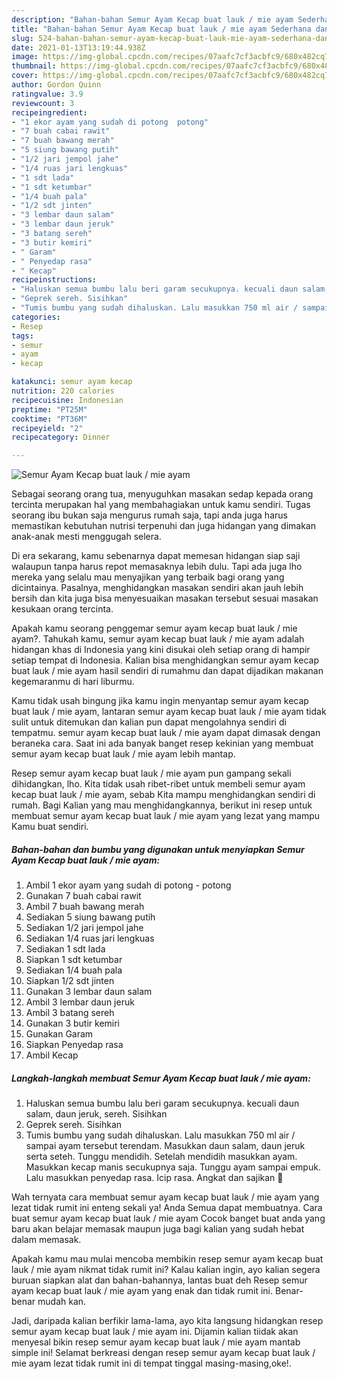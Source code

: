 ```yaml
---
description: "Bahan-bahan Semur Ayam Kecap buat lauk / mie ayam Sederhana dan Mudah Dibuat"
title: "Bahan-bahan Semur Ayam Kecap buat lauk / mie ayam Sederhana dan Mudah Dibuat"
slug: 524-bahan-bahan-semur-ayam-kecap-buat-lauk-mie-ayam-sederhana-dan-mudah-dibuat
date: 2021-01-13T13:19:44.938Z
image: https://img-global.cpcdn.com/recipes/07aafc7cf3acbfc9/680x482cq70/semur-ayam-kecap-buat-lauk-mie-ayam-foto-resep-utama.jpg
thumbnail: https://img-global.cpcdn.com/recipes/07aafc7cf3acbfc9/680x482cq70/semur-ayam-kecap-buat-lauk-mie-ayam-foto-resep-utama.jpg
cover: https://img-global.cpcdn.com/recipes/07aafc7cf3acbfc9/680x482cq70/semur-ayam-kecap-buat-lauk-mie-ayam-foto-resep-utama.jpg
author: Gordon Quinn
ratingvalue: 3.9
reviewcount: 3
recipeingredient:
- "1 ekor ayam yang sudah di potong  potong"
- "7 buah cabai rawit"
- "7 buah bawang merah"
- "5 siung bawang putih"
- "1/2 jari jempol jahe"
- "1/4 ruas jari lengkuas"
- "1 sdt lada"
- "1 sdt ketumbar"
- "1/4 buah pala"
- "1/2 sdt jinten"
- "3 lembar daun salam"
- "3 lembar daun jeruk"
- "3 batang sereh"
- "3 butir kemiri"
- " Garam"
- " Penyedap rasa"
- " Kecap"
recipeinstructions:
- "Haluskan semua bumbu lalu beri garam secukupnya. kecuali daun salam, daun jeruk, sereh. Sisihkan"
- "Geprek sereh. Sisihkan"
- "Tumis bumbu yang sudah dihaluskan. Lalu masukkan 750 ml air / sampai ayam tersebut terendam. Masukkan daun salam, daun jeruk serta seteh. Tunggu mendidih. Setelah mendidih masukkan ayam. Masukkan kecap manis secukupnya saja. Tunggu ayam sampai empuk. Lalu masukkan penyedap rasa. Icip rasa. Angkat dan sajikan 🌼"
categories:
- Resep
tags:
- semur
- ayam
- kecap

katakunci: semur ayam kecap 
nutrition: 220 calories
recipecuisine: Indonesian
preptime: "PT25M"
cooktime: "PT36M"
recipeyield: "2"
recipecategory: Dinner

---
```



![Semur Ayam Kecap buat lauk / mie ayam](https://img-global.cpcdn.com/recipes/07aafc7cf3acbfc9/680x482cq70/semur-ayam-kecap-buat-lauk-mie-ayam-foto-resep-utama.jpg)

Sebagai seorang orang tua, menyuguhkan masakan sedap kepada orang tercinta merupakan hal yang membahagiakan untuk kamu sendiri. Tugas seorang ibu bukan saja mengurus rumah saja, tapi anda juga harus memastikan kebutuhan nutrisi terpenuhi dan juga hidangan yang dimakan anak-anak mesti menggugah selera.

Di era  sekarang, kamu sebenarnya dapat memesan hidangan siap saji walaupun tanpa harus repot memasaknya lebih dulu. Tapi ada juga lho mereka yang selalu mau menyajikan yang terbaik bagi orang yang dicintainya. Pasalnya, menghidangkan masakan sendiri akan jauh lebih bersih dan kita juga bisa menyesuaikan masakan tersebut sesuai masakan kesukaan orang tercinta. 



Apakah kamu seorang penggemar semur ayam kecap buat lauk / mie ayam?. Tahukah kamu, semur ayam kecap buat lauk / mie ayam adalah hidangan khas di Indonesia yang kini disukai oleh setiap orang di hampir setiap tempat di Indonesia. Kalian bisa menghidangkan semur ayam kecap buat lauk / mie ayam hasil sendiri di rumahmu dan dapat dijadikan makanan kegemaranmu di hari liburmu.

Kamu tidak usah bingung jika kamu ingin menyantap semur ayam kecap buat lauk / mie ayam, lantaran semur ayam kecap buat lauk / mie ayam tidak sulit untuk ditemukan dan kalian pun dapat mengolahnya sendiri di tempatmu. semur ayam kecap buat lauk / mie ayam dapat dimasak dengan beraneka cara. Saat ini ada banyak banget resep kekinian yang membuat semur ayam kecap buat lauk / mie ayam lebih mantap.

Resep semur ayam kecap buat lauk / mie ayam pun gampang sekali dihidangkan, lho. Kita tidak usah ribet-ribet untuk membeli semur ayam kecap buat lauk / mie ayam, sebab Kita mampu menghidangkan sendiri di rumah. Bagi Kalian yang mau menghidangkannya, berikut ini resep untuk membuat semur ayam kecap buat lauk / mie ayam yang lezat yang mampu Kamu buat sendiri.

<!--inarticleads1-->

##### Bahan-bahan dan bumbu yang digunakan untuk menyiapkan Semur Ayam Kecap buat lauk / mie ayam:

1. Ambil 1 ekor ayam yang sudah di potong - potong
1. Gunakan 7 buah cabai rawit
1. Ambil 7 buah bawang merah
1. Sediakan 5 siung bawang putih
1. Sediakan 1/2 jari jempol jahe
1. Sediakan 1/4 ruas jari lengkuas
1. Sediakan 1 sdt lada
1. Siapkan 1 sdt ketumbar
1. Sediakan 1/4 buah pala
1. Siapkan 1/2 sdt jinten
1. Gunakan 3 lembar daun salam
1. Ambil 3 lembar daun jeruk
1. Ambil 3 batang sereh
1. Gunakan 3 butir kemiri
1. Gunakan  Garam
1. Siapkan  Penyedap rasa
1. Ambil  Kecap




<!--inarticleads2-->

##### Langkah-langkah membuat Semur Ayam Kecap buat lauk / mie ayam:

1. Haluskan semua bumbu lalu beri garam secukupnya. kecuali daun salam, daun jeruk, sereh. Sisihkan
1. Geprek sereh. Sisihkan
1. Tumis bumbu yang sudah dihaluskan. Lalu masukkan 750 ml air / sampai ayam tersebut terendam. Masukkan daun salam, daun jeruk serta seteh. Tunggu mendidih. Setelah mendidih masukkan ayam. Masukkan kecap manis secukupnya saja. Tunggu ayam sampai empuk. Lalu masukkan penyedap rasa. Icip rasa. Angkat dan sajikan 🌼




Wah ternyata cara membuat semur ayam kecap buat lauk / mie ayam yang lezat tidak rumit ini enteng sekali ya! Anda Semua dapat membuatnya. Cara buat semur ayam kecap buat lauk / mie ayam Cocok banget buat anda yang baru akan belajar memasak maupun juga bagi kalian yang sudah hebat dalam memasak.

Apakah kamu mau mulai mencoba membikin resep semur ayam kecap buat lauk / mie ayam nikmat tidak rumit ini? Kalau kalian ingin, ayo kalian segera buruan siapkan alat dan bahan-bahannya, lantas buat deh Resep semur ayam kecap buat lauk / mie ayam yang enak dan tidak rumit ini. Benar-benar mudah kan. 

Jadi, daripada kalian berfikir lama-lama, ayo kita langsung hidangkan resep semur ayam kecap buat lauk / mie ayam ini. Dijamin kalian tiidak akan menyesal bikin resep semur ayam kecap buat lauk / mie ayam mantab simple ini! Selamat berkreasi dengan resep semur ayam kecap buat lauk / mie ayam lezat tidak rumit ini di tempat tinggal masing-masing,oke!.

